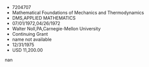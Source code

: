 
* 7204707
* Mathematical Foundations of Mechanics and Thermodynamics
* DMS,APPLIED MATHEMATICS
* 07/01/1972,04/26/1972
* Walter Noll,PA,Carnegie-Mellon University
* Continuing Grant
*   name not available
* 12/31/1975
* USD 11,200.00

nan
